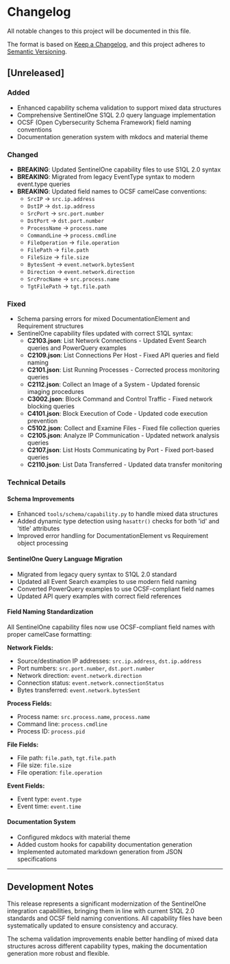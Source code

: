 # Changelog

All notable changes to this project will be documented in this file.

The format is based on [Keep a Changelog](https://keepachangelog.com/en/1.0.0/),
and this project adheres to [Semantic Versioning](https://semver.org/spec/v2.0.0.html).

## [Unreleased]

### Added
- Enhanced capability schema validation to support mixed data structures
- Comprehensive SentinelOne S1QL 2.0 query language implementation
- OCSF (Open Cybersecurity Schema Framework) field naming conventions
- Documentation generation system with mkdocs and material theme

### Changed
- **BREAKING**: Updated SentinelOne capability files to use S1QL 2.0 syntax
- **BREAKING**: Migrated from legacy EventType syntax to modern event.type queries
- **BREAKING**: Updated field names to OCSF camelCase conventions:
  - `SrcIP` → `src.ip.address`
  - `DstIP` → `dst.ip.address`
  - `SrcPort` → `src.port.number`
  - `DstPort` → `dst.port.number`
  - `ProcessName` → `process.name`
  - `CommandLine` → `process.cmdline`
  - `FileOperation` → `file.operation`
  - `FilePath` → `file.path`
  - `FileSize` → `file.size`
  - `BytesSent` → `event.network.bytesSent`
  - `Direction` → `event.network.direction`
  - `SrcProcName` → `src.process.name`
  - `TgtFilePath` → `tgt.file.path`

### Fixed
- Schema parsing errors for mixed DocumentationElement and Requirement structures
- SentinelOne capability files updated with correct S1QL syntax:
  - **C2103.json**: List Network Connections - Updated Event Search queries and PowerQuery examples
  - **C2109.json**: List Connections Per Host - Fixed API queries and field naming
  - **C2101.json**: List Running Processes - Corrected process monitoring queries
  - **C2112.json**: Collect an Image of a System - Updated forensic imaging procedures
  - **C3002.json**: Block Command and Control Traffic - Fixed network blocking queries
  - **C4101.json**: Block Execution of Code - Updated code execution prevention
  - **C5102.json**: Collect and Examine Files - Fixed file collection queries
  - **C2105.json**: Analyze IP Communication - Updated network analysis queries
  - **C2107.json**: List Hosts Communicating by Port - Fixed port-based queries
  - **C2110.json**: List Data Transferred - Updated data transfer monitoring

### Technical Details

#### Schema Improvements
- Enhanced `tools/schema/capability.py` to handle mixed data structures
- Added dynamic type detection using `hasattr()` checks for both 'id' and 'title' attributes
- Improved error handling for DocumentationElement vs Requirement object processing

#### SentinelOne Query Language Migration
- Migrated from legacy query syntax to S1QL 2.0 standard
- Updated all Event Search examples to use modern field naming
- Converted PowerQuery examples to use OCSF-compliant field names
- Updated API query examples with correct field references

#### Field Naming Standardization
All SentinelOne capability files now use OCSF-compliant field names with proper camelCase formatting:

**Network Fields:**
- Source/destination IP addresses: `src.ip.address`, `dst.ip.address`
- Port numbers: `src.port.number`, `dst.port.number`
- Network direction: `event.network.direction`
- Connection status: `event.network.connectionStatus`
- Bytes transferred: `event.network.bytesSent`

**Process Fields:**
- Process name: `src.process.name`, `process.name`
- Command line: `process.cmdline`
- Process ID: `process.pid`

**File Fields:**
- File path: `file.path`, `tgt.file.path`
- File size: `file.size`
- File operation: `file.operation`

**Event Fields:**
- Event type: `event.type`
- Event time: `event.time`

#### Documentation System
- Configured mkdocs with material theme
- Added custom hooks for capability documentation generation
- Implemented automated markdown generation from JSON specifications

---

## Development Notes

This release represents a significant modernization of the SentinelOne integration capabilities, bringing them in line with current S1QL 2.0 standards and OCSF field naming conventions. All capability files have been systematically updated to ensure consistency and accuracy.

The schema validation improvements enable better handling of mixed data structures across different capability types, making the documentation generation more robust and flexible.

